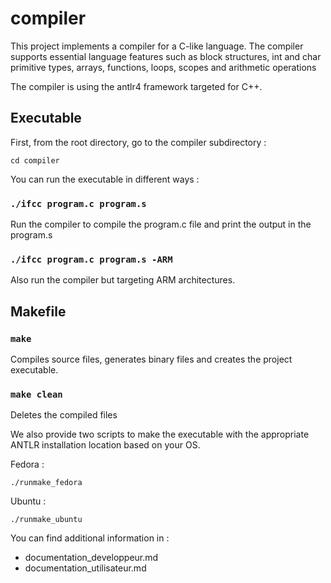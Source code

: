 # compiler

This project implements a compiler for a C-like language.
The compiler supports essential language features such as block structures, int and char primitive types, arrays, functions, loops, scopes and arithmetic operations

The compiler is using the antlr4 framework targeted for C++.

## Executable

First, from the root directory, go to the compiler subdirectory :

<pre><code>cd compiler</code></pre>

You can run the executable in different ways :

### `./ifcc program.c program.s`

Run the compiler to compile the program.c file and print the output in the program.s

### `./ifcc program.c program.s -ARM`

Also run the compiler but targeting ARM architectures.

## Makefile

### `make`

Compiles source files, generates binary files and creates the project executable.

### `make clean`

Deletes the compiled files

We also provide two scripts to make the executable with the appropriate ANTLR installation location based on your OS.

Fedora :
<pre><code>./runmake_fedora</code></pre>

Ubuntu :
<pre><code>./runmake_ubuntu</code></pre>


You can find additional information in :
* documentation_developpeur.md
* documentation_utilisateur.md
